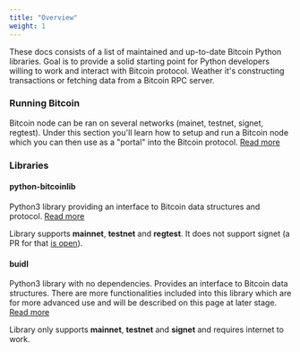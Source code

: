 ```yaml
---
title: "Overview"
weight: 1
---
```


These docs consists of a list of maintained and up-to-date Bitcoin Python libraries. Goal is to
provide a solid starting point for Python developers willing to work and interact with Bitcoin
protocol. Weather it's constructing transactions or fetching data from a Bitcoin RPC server.

### Running Bitcoin

Bitcoin node can be ran on several networks (mainet, testnet, signet, regtest). Under this section
you'll learn how to setup and run a Bitcoin node which you can then use as a "portal" into the
Bitcoin protocol. [Read more](/docs/running-bitcoin/)

### Libraries

#### python-bitcoinlib

Python3 library providing an interface to Bitcoin data structures and protocol. [Read more](/docs/python-bitcoinlib/)

Library supports **mainnet**, **testnet** and **regtest**. It does not support signet (a PR for that [is open](https://github.com/petertodd/python-bitcoinlib/pull/266)).

#### buidl

Python3 library with no dependencies. Provides an interface to Bitcoin data structures. There are
more functionalities included into this library which are for more advanced use and will be
described on this page at later stage. [Read more](/docs/buidl/)

Library only supports **mainnet**, **testnet** and **signet** and requires internet to work. 